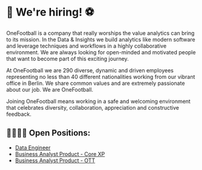 # 📢 We're hiring! ⚽

OneFootball is a company that really worships the value analytics can bring to its mission. In the Data & Insights we build analytics like modern software and leverage techniques and workflows in a highly collaborative environment. We are always looking for open-minded and motivated people that want to become part of this exciting journey. 

At OneFootball we are 290 diverse, dynamic and driven employees representing no less than 40 different nationalities working from our vibrant office in Berlin. We share common values and are extremely passionate about our job. We are OneFootball.

Joining OneFootball means working in a safe and welcoming environment that celebrates diversity, collaboration, appreciation and constructive feedback.

## 👨‍💻👩‍💻 Open Positions:

* [Data Engineer](data-engineer-01.md)
* [Business Analyst Product - Core XP](business-analyst-product-01.md)
* [Business Analyst Product - OTT](business-analyst-product-02.md)
